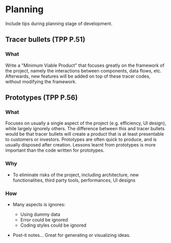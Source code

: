 # Planning

Include tips during planning stage of development.

## Tracer bullets (TPP P.51)

### What

Write a "Minimum Viable Product" that focuses greatly on the framework of the project, namely the interactions between components, data flows, etc. Afterwards, new features will be added on top of these tracer codes, without modifying the framework.

## Prototypes (TPP P.56)

### What

Focuses on usually a single aspect of the project (e.g. efficiency, UI design), while largely ignorely others. The difference between this and tracer bullets would be that tracer bullets will create a product that is at least presentable to customers or investors. Prototypes are often quick to produce, and is usually disposed after creation. Lessons learnt from prototypes is more important than the code written for prototypes.

### Why

- To eliminate risks of the project, including architecture, new functionalities, third party tools, performances, UI designs

### How

- Many aspects is ignores:

    - Using dummy data
    - Error could be ignored
    - Coding styles could be ignored

- Post-it notes... Great for generating or visualizing ideas.